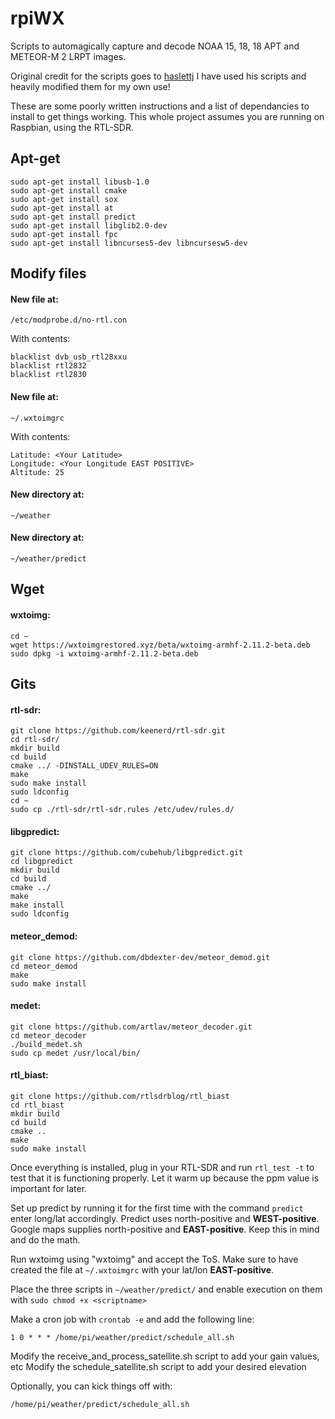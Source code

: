 # rpiWX

Scripts to automagically capture and decode NOAA 15, 18, 18 APT and METEOR-M 2 LRPT images.

Original credit for the scripts goes to [haslettj](https://www.instructables.com/member/haslettj/)
I have used his scripts and heavily modified them for my own use!

These are some poorly written instructions and a list of dependancies to install to get things working.
This whole project assumes you are running on Raspbian, using the RTL-SDR. 



## Apt-get

    sudo apt-get install libusb-1.0
    sudo apt-get install cmake
    sudo apt-get install sox
    sudo apt-get install at
    sudo apt-get install predict
    sudo apt-get install libglib2.0-dev
    sudo apt-get install fpc
    sudo apt-get install libncurses5-dev libncursesw5-dev  

## Modify files

#### New file at:
    /etc/modprobe.d/no-rtl.con

With contents:

    blacklist dvb_usb_rtl28xxu
    blacklist rtl2832
    blacklist rtl2830

#### New file at:

    ~/.wxtoimgrc

With contents:

    Latitude: <Your Latitude>
    Longitude: <Your Longitude EAST POSITIVE>
    Altitude: 25

#### New directory at:

    ~/weather

#### New directory at:

    ~/weather/predict

## Wget

#### wxtoimg:

    cd ~
    wget https://wxtoimgrestored.xyz/beta/wxtoimg-armhf-2.11.2-beta.deb
    sudo dpkg -i wxtoimg-armhf-2.11.2-beta.deb

## Gits

#### rtl-sdr:

    git clone https://github.com/keenerd/rtl-sdr.git
    cd rtl-sdr/
    mkdir build
    cd build
    cmake ../ -DINSTALL_UDEV_RULES=ON
    make
    sudo make install
    sudo ldconfig
    cd ~
    sudo cp ./rtl-sdr/rtl-sdr.rules /etc/udev/rules.d/

#### libgpredict:

    git clone https://github.com/cubehub/libgpredict.git
    cd libgpredict
    mkdir build
    cd build
    cmake ../
    make
    make install
    sudo ldconfig


#### meteor_demod:

    git clone https://github.com/dbdexter-dev/meteor_demod.git
    cd meteor_demod
    make
    sudo make install


#### medet:

    git clone https://github.com/artlav/meteor_decoder.git
    cd meteor_decoder
    ./build_medet.sh
    sudo cp medet /usr/local/bin/

#### rtl_biast:

    git clone https://github.com/rtlsdrblog/rtl_biast
    cd rtl_biast
    mkdir build
    cd build
    cmake ..
    make
    sudo make install


Once everything is installed, plug in your RTL-SDR and run `rtl_test -t` to test that it is functioning properly. Let it warm up because the ppm value is important for later.

Set up predict by running it for the first time with the command `predict` enter long/lat accordingly. Predict uses north-positive and **WEST-positive**. Google maps supplies north-positive and **EAST-positive**. Keep this in mind and do the math.

Run wxtoimg using "wxtoimg" and accept the ToS. Make sure to have created the file at `~/.wxtoimgrc` with your lat/lon **EAST-positive**.

Place the three scripts in `~/weather/predict/` and enable execution on them with `sudo chmod +x <scriptname>`

Make a cron job with `crontab -e` and add the following line:

    1 0 * * * /home/pi/weather/predict/schedule_all.sh

Modify the receive_and_process_satellite.sh script to add your gain values, etc
Modify the schedule_satellite.sh script to add your desired elevation

Optionally, you can kick things off with:

    /home/pi/weather/predict/schedule_all.sh
